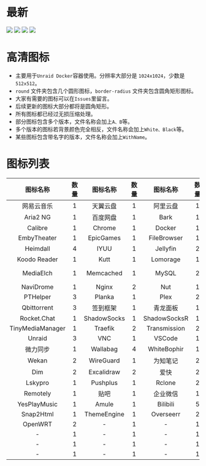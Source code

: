 # 最新

![](https://raw.githubusercontent.com/xushier/HD-Icons/main/border-radius/Jellyseerr.png)
![](https://raw.githubusercontent.com/xushier/HD-Icons/main/border-radius/Openwrt_B.png)
![](https://raw.githubusercontent.com/xushier/HD-Icons/main/border-radius/Overseerr.png)
![](https://raw.githubusercontent.com/xushier/HD-Icons/main/border-radius/Openwrt_A.png)

# 高清图标

- 主要用于`Unraid Docker`容器使用。分辨率大部分是 `1024x1024`，少数是 `512x512`。
- `round` 文件夹包含几个圆形图标，`border-radius` 文件夹包含圆角矩形图标。
- 大家有需要的图标可以在`Issues`里留言。
- 后续更新的图标大部分都将是圆角矩形。
- 所有图标都已经过无损压缩处理。
- 部分图标包含多个版本，文件名称会加上`A、B`等。
- 多个版本的图标若背景颜色完全相反，文件名称会加上`White、Black`等。
- 某些图标包含带名字的版本，文件名称会加上`WithName`。

# 图标列表
|图标名称|数量|图标名称|数量|图标名称|数量|图标名称|数量|
|:--:|:--:|:--:|:--:|:--:|:--:|:--:|:--:|
|网易云音乐|1|天翼云盘|1|阿里云盘|1|Alist|1|
|Aria2 NG|1|百度网盘|1|Bark|1|Bitwarden|1|
|Calibre|1|Chrome|1|Docker|1|Draw.io|1|
|EmbyTheater|1|EpicGames|1|FileBrowser|1|FreshRSS|2|
|Heimdall|4|IYUU|1|Jellyfin|2|可道云|1|
|Koodo Reader|1|Kutt|1|Lomorage|1|MariaDB|2|
|MediaElch|1|Memcached|1|MySQL|2|Nginx Proxy Manager|4|
|NaviDrome|1|Nginx|2|Nut|1|PhpMyAdmin|2|
|PTHelper|3|Planka|1|Plex|2|Portainer|2|
|Qbittorrent|3|签到框架|1|青龙面板|1|Redis|1|
|Rocket.Chat|1|ShadowSocks|1|ShadowSocksR|1|Syncthing|2|
|TinyMediaManager|1|Traefik|2|Transmission|2|UnlockMusic|1|
|Unraid|3|VNC|1|VSCode|1|Vertex|1|
|微力同步|1|Wallabag|4|WhiteBophir|1|Webdav|1|
|Wekan|2|WireGuard|1|为知笔记|2|ZeroTier|1|
|Dim|2|Excalidraw|2|爱快|2|Komga|2|
|Lskypro|1|Pushplus|1|Rclone|2|RcloneBrowser|1|
|Remotely|1|贴吧|1|企业微信|1|Chevereto|1|
|YesPlayMusic|1|Amule|1|Bilibili|5|MovieRobot|2|
|Snap2Html|1|ThemeEngine|1|Overseerr|2|Jellyseerr|2|
|OpenWRT|2|-|1|-|1|-|1|
|-|1|-|1|-|1|-|1|
|-|1|-|1|-|1|-|1|
|-|1|-|1|-|1|-|1|
